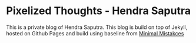 # Pixelized Thoughts - Hendra Saputra

This is a private blog of Hendra Saputra. This blog is build on top of Jekyll, hosted on Github Pages and build using baseline from [Minimal Mistakces](https://github.com/mmistakes/minimal-mistakes/)
